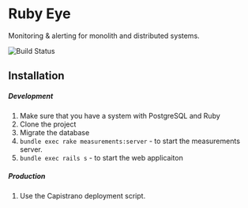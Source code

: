 # Ruby Eye
Monitoring & alerting for monolith and distributed systems.

![Build Status](https://circleci.com/gh/dobrinov/ruby_eye.svg?style=shield&circle-token=:circle-token)

## Installation
##### Development
1. Make sure that you have a system with PostgreSQL and Ruby
2. Clone the project
3. Migrate the database
4. `bundle exec rake measurements:server` - to start the measurements server.
5. `bundle exec rails s` - to start the web applicaiton

##### Production
1. Use the Capistrano deployment script.
